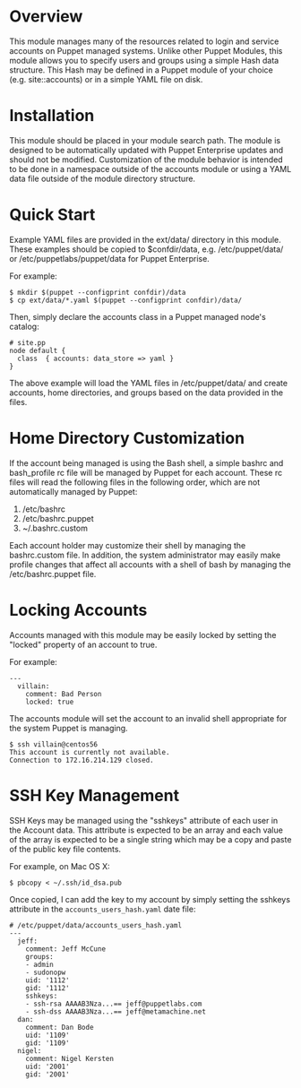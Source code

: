 # Overview #

This module manages many of the resources related to login and service accounts
on Puppet managed systems.  Unlike other Puppet Modules, this module allows you
to specify users and groups using a simple Hash data structure.  This Hash may
be defined in a Puppet module of your choice (e.g. site::accounts) or in a
simple YAML file on disk.

# Installation #

This module should be placed in your module search path.  The module is
designed to be automatically updated with Puppet Enterprise updates and should
not be modified.  Customization of the module behavior is intended to be done
in a namespace outside of the accounts module or using a YAML data file outside
of the module directory structure.

# Quick Start #

Example YAML files are provided in the ext/data/ directory in this module.
These examples should be copied to $confdir/data, e.g. /etc/puppet/data/ or
/etc/puppetlabs/puppet/data for Puppet Enterprise.

For example:

    $ mkdir $(puppet --configprint confdir)/data
    $ cp ext/data/*.yaml $(puppet --configprint confdir)/data/

Then, simply declare the accounts class in a Puppet managed node's catalog:

    # site.pp
    node default {
      class  { accounts: data_store => yaml }
    }

The above example will load the YAML files in /etc/puppet/data/ and create
accounts, home directories, and groups based on the data provided in the files.

# Home Directory Customization #

If the account being managed is using the Bash shell, a simple bashrc and
bash\_profile rc file will be managed by Puppet for each account.  These rc
files will read the following files in the following order, which are not
automatically managed by Puppet:

 1. /etc/bashrc
 2. /etc/bashrc.puppet
 3. ~/.bashrc.custom

Each account holder may customize their shell by managing the bashrc.custom
file.  In addition, the system administrator may easily make profile changes
that affect all accounts with a shell of bash by managing the
/etc/bashrc.puppet file.

# Locking Accounts #

Accounts managed with this module may be easily locked by setting the "locked"
property of an account to true.

For example:

    --- 
      villain:
        comment: Bad Person
        locked: true

The accounts module will set the account to an invalid shell appropriate for
the system Puppet is managing.

    $ ssh villain@centos56
    This account is currently not available.
    Connection to 172.16.214.129 closed.

# SSH Key Management #

SSH Keys may be managed using the "sshkeys" attribute of each user in the
Account data.  This attribute is expected to be an array and each value of the
array is expected to be a single string which may be a copy and paste of the
public key file contents.

For example, on Mac OS X:

    $ pbcopy < ~/.ssh/id_dsa.pub

Once copied, I can add the key to my account by simply setting the sshkeys
attribute in the `accounts_users_hash.yaml` date file:

    # /etc/puppet/data/accounts_users_hash.yaml
    --- 
      jeff:
        comment: Jeff McCune
        groups:
        - admin
        - sudonopw
        uid: '1112'
        gid: '1112'
        sshkeys:
        - ssh-rsa AAAAB3Nza...== jeff@puppetlabs.com
        - ssh-dss AAAAB3Nza...== jeff@metamachine.net
      dan:
        comment: Dan Bode
        uid: '1109'
        gid: '1109'
      nigel:
        comment: Nigel Kersten
        uid: '2001'
        gid: '2001'

